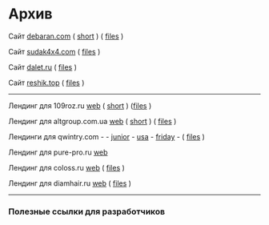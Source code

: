 # Архив


Сайт [debaran.com](https://sv-m.github.io/archive/debaran.com/) 
( [short](https://tinyurl.com/9xbpn83c) ) 
( [files](/archive/debaran.com) )

Сайт [sudak4x4.com](https://sv-m.github.io/archive/sudak4x4.com/) 
( [files](/archive/sudak4x4.com) )

Сайт [dalet.ru](https://sv-m.github.io/archive/dalet.ru/)
( [files](/archive/dalet.ru) )

Сайт [reshik.top](https://sv-m.github.io/archive/reshik.top/)
( [files](/archive/reshik.top) )


----

Лендинг для 109roz.ru [web](https://sv-m.github.io/archive/109roz.ru/) 
( [short](https://tinyurl.com/yc7cr62r) ) 
([files](/archive/109roz.ru) )

Лендинг для altgroup.com.ua [web](https://sv-m.github.io/archive/altgroup.com.ua/) 
( [short](https://tinyurl.com/auh87nzj) ) 
( [files](/archive/altgroup.com.ua) )

Лендинги для qwintry.com - - 
[junior](https://sv-m.github.io/archive/qwintry.com/001/) -
[usa](https://sv-m.github.io/archive/qwintry.com/002/)  -
[friday](https://sv-m.github.io/archive/qwintry.com/003/) - ( [files](archive/qwintry.com) )

Лендинг для pure-pro.ru [web](https://sv-m.github.io/archive/pure-pro.ru/)

Лендинг для coloss.ru [web](https://sv-m.github.io/archive/coloss.ru/)
( [files](/archive/coloss.ru) )

Лендинг для diamhair.ru [web](https://sv-m.github.io/archive/diamhair.ru/)
( [files](/archive/diamhair.ru) )

----

### Полезные ссылки для разработчиков
